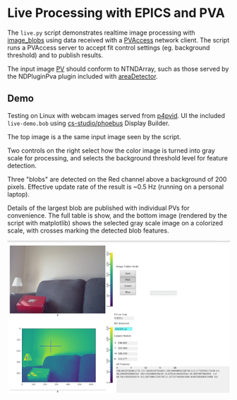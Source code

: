 Live Processing with EPICS and PVA
==================================

The `live.py` script demonstrates realtime image processing with [image_blobs](../README.md)
using data received with a [PVAccess](https://mdavidsaver.github.io/p4p/overview.html#what-is-pvaccess) network client.
The script runs a PVAccess server to accept fit control settings (eg. background threshold) and to publish results.

The input image [PV](https://mdavidsaver.github.io/p4p/overview.html#what-is-a-pv) should conform to NTNDArray,
such as those served by the NDPluginPva plugin included with [areaDetector](https://areadetector.github.io/master/index.html).


Demo
----

Testing on Linux with webcam images served from [p4pvid](https://github.com/mdavidsaver/p4pvid).
UI the included `live-demo.bob` using [cs-studio/phoebus](https://control-system-studio.readthedocs.io/en/latest/) Display Builder.

The top image is a the same input image seen by the script.

Two controls on the right select how the color image is turned into gray scale for processing,
and selects the background threshold level for feature detection.

Three "blobs" are detected on the Red channel above a background of 200 pixels.
Effective update rate of the result is ~0.5 Hz (running on a personal laptop).

Details of the largest blob are published with individual PVs for convenience.
The full table is show, and the bottom image (rendered by the script with
matplotlib) shows the selected gray scale image on a colorized scale, with
crosses marking the detected blob features.


![Demo](live-demo.png)
